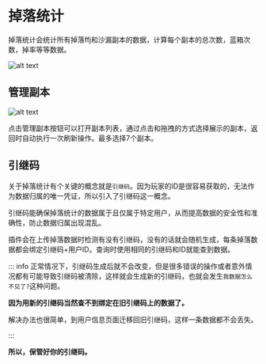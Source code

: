 # 掉落统计

掉落统计会统计所有掉落ffj和沙漏副本的数据，计算每个副本的总次数，蓝箱次数，掉率等等数据。

![alt text](/assets/drop/img1.png)

## 管理副本

![alt text](/assets/drop/img2.gif)

点击管理副本按钮可以打开副本列表，通过点击和拖拽的方式选择展示的副本，返回时自动执行一次刷新操作。最多选择7个副本。

## 引继码

关于掉落统计有个关键的概念就是`引继码`。因为玩家的ID是很容易获取的，无法作为数据归属的唯一凭证，所以引入了引继码这一概念。

引继码能确保掉落统计的数据属于且仅属于特定用户，从而提高数据的安全性和准确性，防止数据归属出现混乱。

插件会在上传掉落数据时检测有没有引继码，没有的话就会随机生成，每条掉落数据都会绑定引继码+用户ID。查询时使用相同的引继码和ID就能查到数据。

::: info
正常情况下，引继码生成后就不会改变，但是很多错误的操作或者意外情况都有可能导致引继码被清除，这样就会生成新的引继码，也就会发生`我数据怎么不见了?`这种问题。

**因为用新的引继码当然查不到绑定在旧引继码上的数据了。**

解决办法也很简单，到用户信息页面迁移回旧引继码，这样一条数据都不会丢失。

:::

**所以，保管好你的引继码。**
